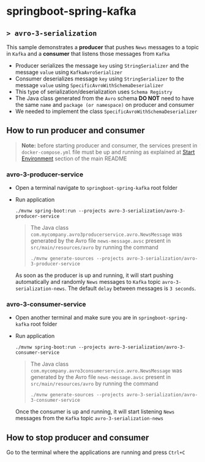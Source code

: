 # springboot-spring-kafka
## `> avro-3-serialization`

This sample demonstrates a **producer** that pushes `News` messages to a topic in `Kafka` and a **consumer** that listens those messages from `Kafka`
- Producer serializes the message `key` using `StringSerializer` and the message `value` using `KafkaAvroSerializer`
- Consumer deserializes message `key` using `StringSerializer` to the message `value` using `SpecificAvroWithSchemaDeserializer`
- This type of serialization/deserialization uses `Schema Registry`
- The Java class generated from the `Avro` schema **DO NOT** need to have the same `name` and `package (or namespace)` on producer and consumer
- We needed to implement the class `SpecificAvroWithSchemaDeserializer`

## How to run producer and consumer

> **Note:** before starting producer and consumer, the services present in `docker-compose.yml` file must be up and running as explained at [Start Environment](https://github.com/ivangfr/springboot-spring-kafka#start-environment) section of the main README

### avro-3-producer-service

- Open a terminal navigate to `springboot-spring-kafka` root folder

- Run application
  ```
  ./mvnw spring-boot:run --projects avro-3-serialization/avro-3-producer-service
  ```
  > The Java class `com.mycompany.avro3producerservice.avro.NewsMessage` was generated by the Avro file `news-message.avsc` present in `src/main/resources/avro` by running the command
  > ```
  > ./mvnw generate-sources --projects avro-3-serialization/avro-3-producer-service
  > ```

  As soon as the producer is up and running, it will start pushing automatically and randomly `News` messages to `Kafka` topic `avro-3-serialization-news`. The default `delay` between messages is `3 seconds`.

### avro-3-consumer-service

- Open another terminal and make sure you are in `springboot-spring-kafka` root folder

- Run application
  ```
  ./mvnw spring-boot:run --projects avro-3-serialization/avro-3-consumer-service
  ```
  > The Java class `com.mycompany.avro3consumerservice.avro.NewsMessage` was generated by the Avro file `news-message.avsc` present in `src/main/resources/avro` by running the command
  > ```
  > ./mvnw generate-sources --projects avro-3-serialization/avro-3-consumer-service
  > ```

  Once the consumer is up and running, it will start listening `News` messages from the `Kafka` topic `avro-3-serialization-news`
  
## How to stop producer and consumer

Go to the terminal where the applications are running and press `Ctrl+C`
